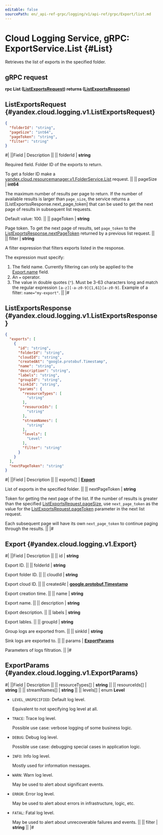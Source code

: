 ```yaml
---
editable: false
sourcePath: en/_api-ref-grpc/logging/v1/api-ref/grpc/Export/list.md
---
```


# Cloud Logging Service, gRPC: ExportService.List {#List}

Retrieves the list of exports in the specified folder.

## gRPC request

**rpc List ([ListExportsRequest](#yandex.cloud.logging.v1.ListExportsRequest)) returns ([ListExportsResponse](#yandex.cloud.logging.v1.ListExportsResponse))**

## ListExportsRequest {#yandex.cloud.logging.v1.ListExportsRequest}

```json
{
  "folderId": "string",
  "pageSize": "int64",
  "pageToken": "string",
  "filter": "string"
}
```

#|
||Field | Description ||
|| folderId | **string**

Required field. Folder ID of the exports to return.

To get a folder ID make a [yandex.cloud.resourcemanager.v1.FolderService.List](/docs/resource-manager/api-ref/grpc/Folder/list#List) request. ||
|| pageSize | **int64**

The maximum number of results per page to return. If the number of available
results is larger than `page_size`, the service returns a [ListExportssResponse.next_page_token]
that can be used to get the next page of results in subsequent list requests.

Default value: 100. ||
|| pageToken | **string**

Page token. To get the next page of results, set `page_token` to the
[ListExportsResponse.nextPageToken](#yandex.cloud.logging.v1.ListExportsResponse) returned by a previous list request. ||
|| filter | **string**

A filter expression that filters exports listed in the response.

The expression must specify:
1. The field name. Currently filtering can only be applied to the [Export.name](#yandex.cloud.logging.v1.Export) field.
2. An `=` operator.
3. The value in double quotes (`"`). Must be 3-63 characters long and match the regular expression `[a-z][-a-z0-9]{1,61}[a-z0-9]`.
Example of a filter: `name="my-export"`. ||
|#

## ListExportsResponse {#yandex.cloud.logging.v1.ListExportsResponse}

```json
{
  "exports": [
    {
      "id": "string",
      "folderId": "string",
      "cloudId": "string",
      "createdAt": "google.protobuf.Timestamp",
      "name": "string",
      "description": "string",
      "labels": "string",
      "groupId": "string",
      "sinkId": "string",
      "params": {
        "resourceTypes": [
          "string"
        ],
        "resourceIds": [
          "string"
        ],
        "streamNames": [
          "string"
        ],
        "levels": [
          "Level"
        ],
        "filter": "string"
      }
    }
  ],
  "nextPageToken": "string"
}
```

#|
||Field | Description ||
|| exports[] | **[Export](#yandex.cloud.logging.v1.Export)**

List of exports in the specified folder. ||
|| nextPageToken | **string**

Token for getting the next page of the list. If the number of results is greater than
the specified [ListExportsRequest.pageSize](#yandex.cloud.logging.v1.ListExportsRequest), use `next_page_token` as the value
for the [ListExportsRequest.pageToken](#yandex.cloud.logging.v1.ListExportsRequest) parameter in the next list request.

Each subsequent page will have its own `next_page_token` to continue paging through the results. ||
|#

## Export {#yandex.cloud.logging.v1.Export}

#|
||Field | Description ||
|| id | **string**

Export ID. ||
|| folderId | **string**

Export folder ID. ||
|| cloudId | **string**

Export cloud ID. ||
|| createdAt | **[google.protobuf.Timestamp](https://developers.google.com/protocol-buffers/docs/reference/google.protobuf#timestamp)**

Export creation time. ||
|| name | **string**

Export name. ||
|| description | **string**

Export description. ||
|| labels | **string**

Export lables. ||
|| groupId | **string**

Group logs are exported from. ||
|| sinkId | **string**

Sink logs are exported to. ||
|| params | **[ExportParams](#yandex.cloud.logging.v1.ExportParams)**

Parameters of logs filtration. ||
|#

## ExportParams {#yandex.cloud.logging.v1.ExportParams}

#|
||Field | Description ||
|| resourceTypes[] | **string** ||
|| resourceIds[] | **string** ||
|| streamNames[] | **string** ||
|| levels[] | enum **Level**

- `LEVEL_UNSPECIFIED`: Default log level.

  Equivalent to not specifying log level at all.
- `TRACE`: Trace log level.

  Possible use case: verbose logging of some business logic.
- `DEBUG`: Debug log level.

  Possible use case: debugging special cases in application logic.
- `INFO`: Info log level.

  Mostly used for information messages.
- `WARN`: Warn log level.

  May be used to alert about significant events.
- `ERROR`: Error log level.

  May be used to alert about errors in infrastructure, logic, etc.
- `FATAL`: Fatal log level.

  May be used to alert about unrecoverable failures and events. ||
|| filter | **string** ||
|#